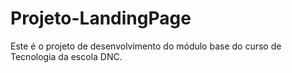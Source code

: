 # Projeto-LandingPage
Este é o projeto de desenvolvimento do módulo base do curso de Tecnologia da escola DNC.

